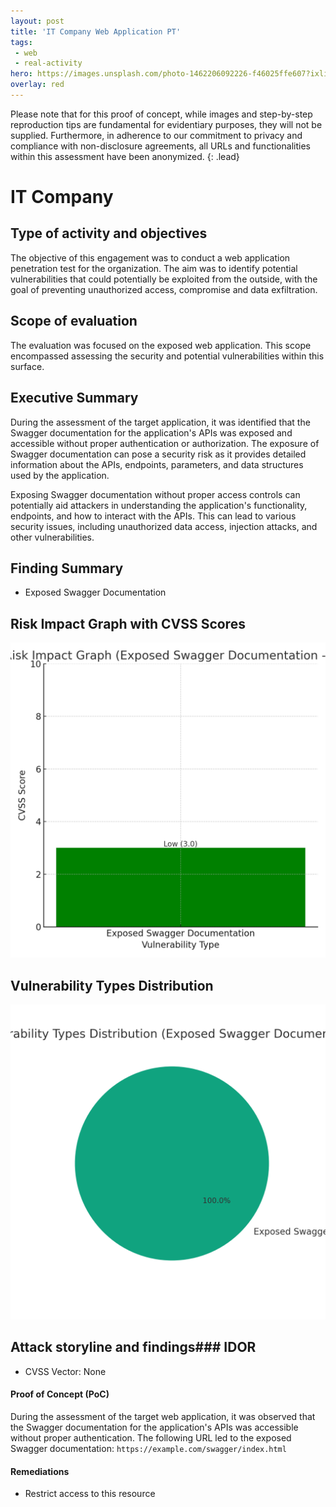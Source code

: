 ```yaml
---
layout: post
title: 'IT Company Web Application PT'
tags:
 - web
 - real-activity
hero: https://images.unsplash.com/photo-1462206092226-f46025ffe607?ixlib=rb-4.0.3&ixid=M3wxMjA3fDB8MHxwaG90by1wYWdlfHx8fGVufDB8fHx8fA%3D%3D&auto=format&fit=crop&w=1474&q=80
overlay: red
---
```


Please note that for this proof of concept, while images and step-by-step reproduction tips are fundamental for evidentiary purposes, they will not be supplied. Furthermore, in adherence to our commitment to privacy and compliance with non-disclosure agreements, all URLs and functionalities within this assessment have been anonymized. {: .lead}
 <!--break-->

# IT Company

## Type of activity and objectives
The objective of this engagement was to conduct a web application penetration test for the organization. The aim was to identify potential vulnerabilities that could potentially be exploited from the outside, with the goal of preventing unauthorized access, compromise and data exfiltration.
## Scope of evaluation
The evaluation was focused on the exposed web application. This scope encompassed assessing the security and potential vulnerabilities within this surface.
## Executive Summary 
During the assessment of the target application, it was identified that the Swagger documentation for the application's APIs was exposed and accessible without proper authentication or authorization. The exposure of Swagger documentation can pose a security risk as it provides detailed information about the APIs, endpoints, parameters, and data structures used by the application.

Exposing Swagger documentation without proper access controls can potentially aid attackers in understanding the application's functionality, endpoints, and how to interact with the APIs. This can lead to various security issues, including unauthorized data access, injection attacks, and other vulnerabilities.
## Finding Summary
- Exposed Swagger Documentation
## Risk Impact Graph with CVSS Scores

![](https://raw.githubusercontent.com/blitz0p3rations/blitz0p3rations.github.io/master/uploads/id7.png)

## Vulnerability Types Distribution

![](https://raw.githubusercontent.com/blitz0p3rations/blitz0p3rations.github.io/master/uploads/id8.png)

## Attack storyline and findings### IDOR
- CVSS Vector: None
#### Proof of Concept (PoC)
During the assessment of the target web application, it was observed that the Swagger documentation for the application's APIs was accessible without proper authentication. The following URL led to the exposed Swagger documentation:
`https://example.com/swagger/index.html`
#### Remediations
- Restrict access to this resource
